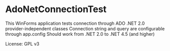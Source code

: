 AdoNetConnectionTest
====================

This WinForms application tests connection through ADO .NET 2.0 provider-independent classes
Connection string and query are configurable through app.config
Should work from .NET 2.0 to .NET 4.5 (and higher)

License: GPL v3
